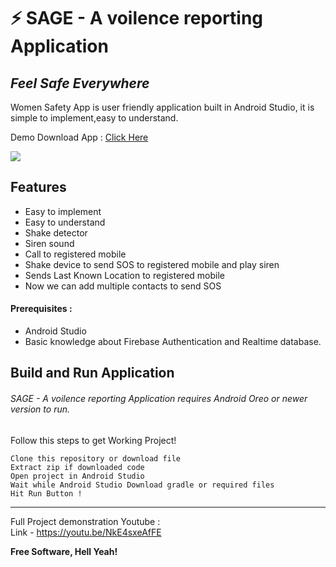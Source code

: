 # ⚡ SAGE - A voilence reporting Application
## _Feel Safe Everywhere_


Women Safety App is user friendly application built in Android Studio,
it is simple to implement,easy to understand.

Demo Download App : [Click Here](https://drive.google.com/file/d/1ZWB_HUyxm86T6GtpMhTWbOwuw6i7G4Wp/view?usp=sharing)

[<img src="media/SPARKWOMEN.png" />](https://t.me/vinayak_09)




## Features

- Easy to implement
- Easy to understand
- Shake detector
- Siren sound
- Call to registered mobile
- Shake device to send SOS to registered mobile and play siren
- Sends Last Known Location to registered mobile
- Now we can add multiple contacts to send SOS

#### Prerequisites :
- Android Studio
- Basic knowledge about Firebase Authentication and Realtime database.
## Build and Run Application

###### SAGE - A voilence reporting Application requires Android Oreo or newer version to run.
Follow this steps to get Working Project!
```
Clone this repository or download file
Extract zip if downloaded code
Open project in Android Studio
Wait while Android Studio Download gradle or required files
Hit Run Button !
```

------------

Full Project demonstration Youtube :<br>
Link - https://youtu.be/NkE4sxeAfFE

**Free Software, Hell Yeah!**
